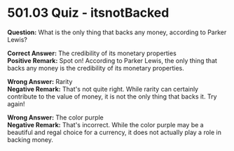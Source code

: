 # 501.03 Quiz - itsnotBacked

**Question:** What is the only thing that backs any money, according to Parker Lewis?

**Correct Answer:** The credibility of its monetary properties\
**Positive Remark:** Spot on! According to Parker Lewis, the only thing that backs any money is the credibility of its monetary properties.

**Wrong Answer:** Rarity\
**Negative Remark:** That's not quite right. While rarity can certainly contribute to the value of money, it is not the only thing that backs it. Try again!

**Wrong Answer:** The color purple\
**Negative Remark:** That's incorrect. While the color purple may be a beautiful and regal choice for a currency, it does not actually play a role in backing money.
